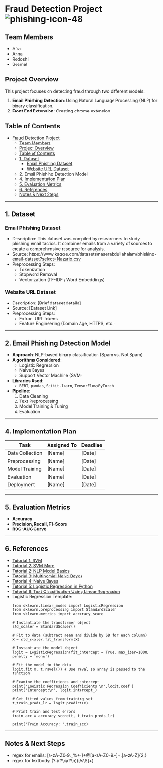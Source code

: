 # Fraud Detection Project ![phishing-icon-48](https://github.com/user-attachments/assets/1ed687d1-5842-4246-8621-058389f16323)


## Team Members
- Afra
- Anna
- Rodoshi 
- Seemal 

## Project Overview
This project focuses on detecting fraud through two different models:
1. **Email Phishing Detection**: Using Natural Language Processing (NLP) for binary classification.
2. **Front End Extension**: Creating chrome extension

## Table of Contents
- [Fraud Detection Project ](#fraud-detection-project-)
  - [Team Members](#team-members)
  - [Project Overview](#project-overview)
  - [Table of Contents](#table-of-contents)
  - [1. Dataset](#1-dataset)
    - [Email Phishing Dataset](#email-phishing-dataset)
    - [Website URL Dataset](#website-url-dataset)
  - [2. Email Phishing Detection Model](#2-email-phishing-detection-model)
  - [4. Implementation Plan](#4-implementation-plan)
  - [5. Evaluation Metrics](#5-evaluation-metrics)
  - [6. References](#6-references)
  - [Notes \& Next Steps](#notes--next-steps)

---

## 1. Dataset
### Email Phishing Dataset
- Description: This dataset was compiled by researchers to study phishing email tactics. It combines emails from a variety of sources to create a comprehensive resource for analysis.
- Source: https://www.kaggle.com/datasets/naserabdullahalam/phishing-email-dataset?select=Nazario.csv
- Preprocessing Steps:
  - Tokenization
  - Stopword Removal
  - Vectorization (TF-IDF / Word Embeddings)

### Website URL Dataset
- Description: [Brief dataset details]
- Source: [Dataset Link]
- Preprocessing Steps:
  - Extract URL tokens
  - Feature Engineering (Domain Age, HTTPS, etc.)
  
---

## 2. Email Phishing Detection Model
- **Approach**: NLP-based binary classification (Spam vs. Not Spam)
- **Algorithms Considered**:
  - Logistic Regression
  - Naive Bayes
  - Support Vector Machine (SVM)
- **Libraries Used**: 
  - `BERT`, `pandas`, `Scikit-learn`, `TensorFlow/PyTorch`
- **Pipeline**:
  1. Data Cleaning
  2. Text Preprocessing
  3. Model Training & Tuning
  4. Evaluation

---

## 4. Implementation Plan
| Task | Assigned To | Deadline |
|------|------------|----------|
| Data Collection | [Name] | [Date] |
| Preprocessing | [Name] | [Date] |
| Model Training | [Name] | [Date] |
| Evaluation | [Name] | [Date] |
| Deployment | [Name] | [Date] |

---

## 5. Evaluation Metrics
- **Accuracy**
- **Precision, Recall, F1-Score**
- **ROC-AUC Curve**

---

## 6. References
- [Tutorial 1: SVM](https://www.geeksforgeeks.org/classifying-data-using-support-vector-machinessvms-in-python/)
- [Tutorial 2: SVM More](https://medium.com/@bedigunjit/simple-guide-to-text-classification-nlp-using-svm-and-naive-bayes-with-python-421db3a72d34)
- [Tutorial 2: NLP Model Basics](https://medium.com/analytics-vidhya/natural-language-processing-nlp-workflow-tutorial-for-binary-classification-in-sci-kit-learn-b9f94c6aaf14)
- [Tutorial 3: Multinomial Naive Bayes](https://www.youtube.com/watch?v=Thz4WzC3UdM)
- [Tutorial 4: Naive Bayes](https://www.geeksforgeeks.org/applying-multinomial-naive-bayes-to-nlp-problems/)
- [Tutorial 5: Logistic Regression in Python](https://realpython.com/logistic-regression-python/#multi-variate-logistic-regression)
- [Tutorial 6: Text Classification Using Linear Regression](https://www.geeksforgeeks.org/text-classification-using-logistic-regression/)
- Logistic Regression Template:
  ```
  from sklearn.linear_model import LogisticRegression
  from sklearn.preprocessing import StandardScaler
  from sklearn.metrics import accuracy_score
  
  # Instantiate the transformer object
  std_scaler = StandardScaler()
  
  # Fit to data (subtract mean and divide by SD for each column)
  X = std_scaler.fit_transform(X)
  
  # Instantiate the model object
  logit = LogisticRegression(fit_intercept = True, max_iter=1000, penalty = 'none')
  
  # Fit the model to the data
  logit.fit(X, t.ravel()) # Use reval so array is passed to the function
  
  # Examine the coefficients and intercept
  print('Logistic Regression Coefficients:\n',logit.coef_)
  print('Intercept:\n', logit.intercept_)
  
  # Get fitted values from training set
  t_train_preds_lr = logit.predict(X)
  
  # Print train and test errors
  train_acc = accuracy_score(t, t_train_preds_lr)
  
  print('Train Accuracy: ',train_acc)
  ```
---

## Notes & Next Steps
- regex for emails: [a-zA-Z0-9._%+-]+@[a-zA-Z0-9.-]+\.[a-zA-Z]{2,}
- regex for textbody: (?:\r?\n\r?\n)([\s\S]+)
